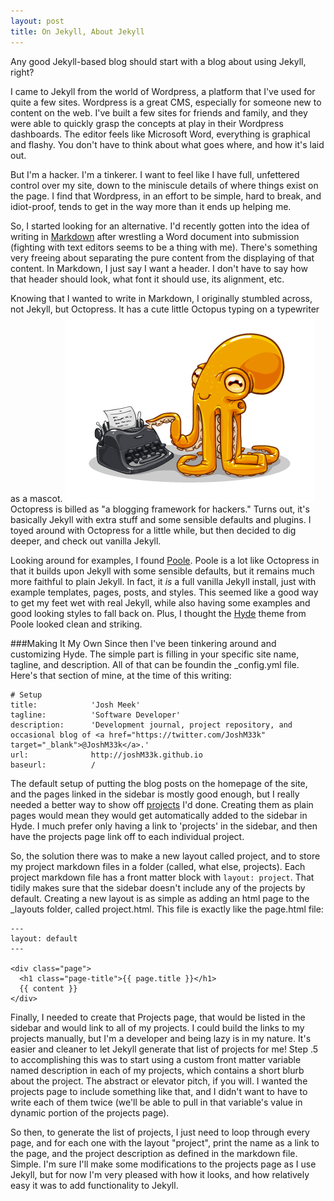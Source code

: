 ```yaml
---
layout: post
title: On Jekyll, About Jekyll
---
```


[octopus]: /assets/octopress.png "Isn't he adorable?"

Any good Jekyll-based blog should start with a blog about using Jekyll, right?

I came to Jekyll from the world of Wordpress, a platform that I've used for quite a few sites. Wordpress is a great CMS, especially for someone new to content on the web. I've built a few sites for friends and family, and they were able to quickly grasp the concepts at play in their Wordpress dashboards. The editor feels like Microsoft Word, everything is graphical and flashy. You don't have to think about what goes where, and how it's laid out.

But I'm a hacker.  I'm a tinkerer.  I want to feel like I have full, unfettered control over my site, down to the miniscule details of where things exist on the page. I find that Wordpress, in an effort to be simple, hard to break, and idiot-proof, tends to get in the way more than it ends up helping me.

So, I started looking for an alternative. I'd recently gotten into the idea of writing in [Markdown](http://daringfireball.net/projects/markdown/syntax) after wrestling a Word document into submission (fighting with text editors seems to be a thing with me). There's something very freeing about separating the pure content from the displaying of that content.  In Markdown, I just say I want a header.  I don't have to say how that header should look, what font it should use, its alignment, etc.

Knowing that I wanted to write in Markdown, I originally stumbled across, not Jekyll, but Octopress. It has a cute little Octopus typing on a typewriter as a mascot.
![alt text][octopus]
Octopress is billed as "a blogging framework for hackers."  Turns out, it's basically Jekyll with extra stuff and some sensible defaults and plugins.  I toyed around with Octopress for a little while, but then decided to dig deeper, and check out vanilla Jekyll.

Looking around for examples, I found [Poole](http://getpoole.com/). Poole is a lot like Octopress in that it builds upon Jekyll with some sensible defaults, but it remains much more faithful to plain Jekyll. In fact, it *is* a full vanilla Jekyll install, just with example templates, pages, posts, and styles. This seemed like a good way to get my feet wet with real Jekyll, while also having some examples and good looking styles to fall back on. Plus, I thought the [Hyde](http://hyde.getpoole.com) theme from Poole looked clean and striking.

###Making It My Own
Since then I've been tinkering around and customizing Hyde. The simple part is filling in your specific site name, tagline, and description. All of that can be foundin the _config.yml file. Here's that section of mine, at the time of this writing:

```
# Setup
title:            'Josh Meek'
tagline:          'Software Developer'
description:      'Development journal, project repository, and occasional blog of <a href="https://twitter.com/JoshM33k" target="_blank">@JoshM33k</a>.'
url:              http://joshM33k.github.io
baseurl:          /
```

The default setup of putting the blog posts on the homepage of the site, and the pages linked in the sidebar is mostly good enough, but I really needed a better way to show off [projects](/projects) I'd done. Creating them as plain pages would mean they would get automatically added to the sidebar in Hyde. I much prefer only having a link to 'projects' in the sidebar, and then have the projects page link off to each individual project.

So, the solution there was to make a new layout called project, and to store my project markdown files in a folder (called, what else, projects). Each project markdown file has a front matter block with `layout: project`. That tidily makes sure that the sidebar doesn't include any of the projects by default. Creating a new layout is as simple as adding an html page to the _layouts folder, called project.html. This file is exactly like the page.html file:

```
---
layout: default
---

<div class="page">
  <h1 class="page-title">{{ page.title }}</h1>
  {{ content }}
</div>
```

Finally, I needed to create that Projects page, that would be listed in the sidebar and would link to all of my projects. I could build the links to my projects manually, but I'm a developer and being lazy is in my nature. It's easier and cleaner to let Jekyll generate that list of projects for me! Step .5 to accomplishing this was to start using a custom front matter variable named description in each of my projects, which contains a short blurb about the project. The abstract or elevator pitch, if you will. I wanted the projects page to include something like that, and I didn't want to have to write each of them twice (we'll be able to pull in that variable's value in dynamic portion of the projects page).

So then, to generate the list of projects, I just need to loop through every page, and for each one with the layout "project", print the name as a link to the page, and the project description as defined in the markdown file. Simple. I'm sure I'll make some modifications to the projects page as I use Jekyll, but for now I'm very pleased with how it looks, and how relatively easy it was to add functionality to Jekyll.

